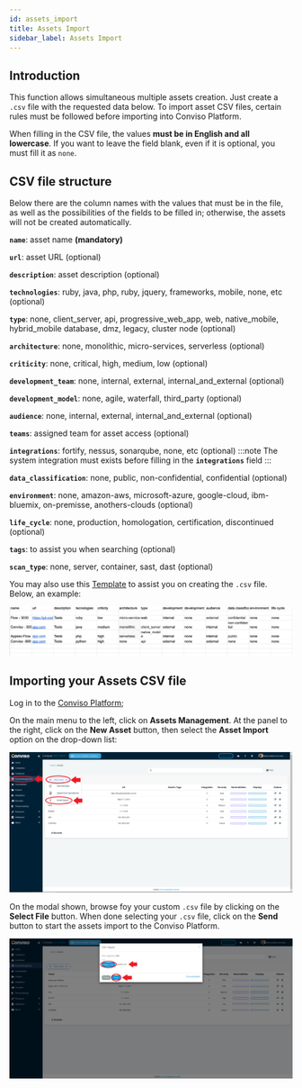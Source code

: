 ```yaml
---
id: assets_import
title: Assets Import
sidebar_label: Assets Import
---
```


## Introduction

This function allows simultaneous multiple assets creation. Just create a ```.csv``` file with the requested data below. To import asset CSV files, certain rules must be followed before importing into Conviso Platform.

When filling in the CSV file, the values **must be in English and all lowercase**. If you want to leave the field blank, even if it is optional, you must fill it as  ```none```.

## CSV file structure

Below there are the column names with the values that must be in the file, as well as the possibilities of the fields to be filled in; otherwise, the assets will not be created automatically.

**```name```**: asset name **(mandatory)**

**```url```**: asset URL (optional)

**```description```**: asset description (optional)

**```technologies```**: ruby, java, php, ruby, jquery, frameworks, mobile, none, etc (optional)

**```type```**: none, client_server, api, progressive_web_app, web, native_mobile, hybrid_mobile database, dmz, legacy, cluster node (optional)

**```architecture```**: none, monolithic, micro-services, serverless (optional)

**```criticity```**: none, critical, high, medium, low (optional)

**```development_team```**: none, internal, external, internal_and_external (optional)

**```development_model```**: none, agile, waterfall, third_party (optional)

**```audience```**: none, internal, external, internal_and_external (optional)

**```teams```**: assigned team for asset access (optional)

**```integrations```**: fortify, nessus, sonarqube, none, etc (optional) 
:::note 
The system integration must exists before filling in the **```integrations```** field
:::

**```data_classification```**: none, public, non-confidential, confidential (optional)

**```environment```**: none, amazon-aws, microsoft-azure, google-cloud, ibm-bluemix, on-premisse, anothers-clouds (optional)

**```life_cycle```**: none, production, homologation, certification, discontinued (optional)

**```tags```**: to assist you when searching (optional)

**```scan_type```**: none, server, container, sast, dast (optional)

You may also use this [Template](https://conviso-public-files.s3.amazonaws.com/modelo.csv.zip) to assist you on creating the ```.csv``` file. Below, an example:

<div style={{textAlign: 'center'}}>

![img](../../static/img/assets_importing-img1.png)

</div>

## Importing your Assets CSV file

Log in to the [Conviso Platform](https://app.convisoappsec.com);

On the main menu to the left, click on **Assets Management**. At the panel to the right, click on the **New Asset** button, then select the **Asset Import** option on the drop-down list:

<div style={{textAlign: 'center'}}>

![img](../../static/img/assets_importing-img2.png)

</div>

On the modal shown, browse foy your custom ```.csv``` file by clicking on the **Select File** button. When done selecting your ```.csv``` file, click on the **Send** button to start the assets import to the Conviso Platform.

<div style={{textAlign: 'center'}}>

![img](../../static/img/assets_importing-img3.png)

</div>






